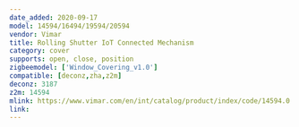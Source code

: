 ```yaml
---
date_added: 2020-09-17
model: 14594/16494/19594/20594
vendor: Vimar
title: Rolling Shutter IoT Connected Mechanism
category: cover
supports: open, close, position
zigbeemodel: ['Window_Covering_v1.0']
compatible: [deconz,zha,z2m]
deconz: 3187
z2m: 14594
mlink: https://www.vimar.com/en/int/catalog/product/index/code/14594.0
link: 
---
```

